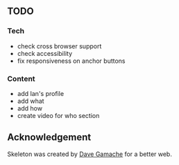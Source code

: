 ## TODO

### Tech
- check cross browser support
- check accessibility
- fix responsiveness on anchor buttons

### Content
- add Ian's profile
- add what
- add how
- create video for who section

## Acknowledgement

Skeleton was created by [Dave Gamache](https://twitter.com/dhg) for a better web.
